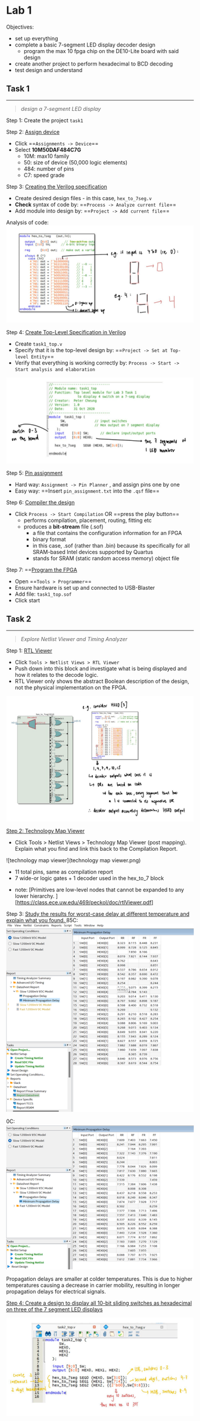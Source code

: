 # Lab 1

Objectives: 
- set up everything
- complete a basic 7-segment LED display decoder design
	- program the max 10 fpga chip on the DE10-Lite board with said design
- create another project to perform hexadecimal to BCD decoding
- test design and understand

## Task 1
---
> _design a 7-segment LED display_

Step 1: Create the project `task1`

Step 2: <u>Assign device</u>
- Click ==`Assignments -> Device`==
- Select **10M50DAF484C7G**
	- 10M: max10 family
	- 50: size of device (50,000 logic elements)
	- 484: number of pins
	- C7: speed grade

Step 3: <u>Creating the Verilog specification</u>
- Create desired design files - in this case, `hex_to_7seg.v`
- **Check** syntax of code by: ==`Process -> Analyze current file`==
- Add module into design by: ==`Project -> Add current file`==

Analysis of code:
![hex_to_7](images/hex_to_7.png)

Step 4: <u>Create Top-Level Specification in Verilog</u>
- Create `task1_top.v`
- Specify that it is the top-level design by: ==`Project -> Set at Top-level Entity`==
- Verify that everything is working correctly by: `Process -> Start -> Start analysis and elaboration`

![task1_top](images/task1_top.png)

Step 5: <u>Pin assignment</u>
- Hard way: `Assignment -> Pin Planner` , and assign pins one by one
- Easy way: ==Insert `pin_assignment.txt` into the `.qsf` file==

Step 6: <u>Compiler the design</u>
- Click `Process -> Start Compilation` OR ==press the play button==
	- performs compilation, placement, routing, fitting etc
	- produces a **bit-stream** file (.sof)
		- a file that contains the configuration information for an FPGA
		- binary format
		- in this case, .sof (rather than .bin) because its specifically for all SRAM-based Intel devices supported by Quartus 
		- stands for SRAM (static random access memory) object file

Step 7: ==<u>Program the FPGA</u>
- Open ==`Tools > Programmer`==
- Ensure hardware is set up and connected to USB-Blaster
- Add file: `task1_top.sof`
- Click start
## Task 2
---
> _Explore Netlist Viewer and Timing Analyzer_

Step 1: <u>RTL Viewer</u>
- Click `Tools > Netlist Views > RTL Viewer`
- Push down into this block and investigate what is being displayed and how it relates to the decode logic. 
- RTL Viewer only shows the abstract Boolean description of the design, not the physical implementation on the FPGA.

![lab1_rtl](images/lab1_rtl.png)

<u>Step 2: Technology Map Viewer</u>
- Click Tools > Netlist Views > Technology Map Viewer (post mapping). Explain what you find and link this back to the Compilation Report.

![technology map viewer](technology map viewer.png)
- 11 total pins, same as compilation report
- 7 wide-or logic gates + 1 decoder used in the hex_to_7 block
* note: [Primitives are low-level nodes that cannot be expanded to any lower hierarchy. ][https://class.ece.uw.edu/469/peckol/doc/rtlViewer.pdf]

Step 3: <u>Study the results for worst-case delay at different temperature and explain what you found. </u>
85C:
![85C](images/85c.png)

0C:
![0C](images/0c.png)

Propagation delays are smaller at colder temperatures. This is due to higher temperatures causing a decrease in carrier mobility, resulting in longer propagation delays for electrical signals. 

<u>Step 4: Create a design to display all 10-bit sliding switches as hexadecimal on three of the 7 segment LED displays</u>

![3digitnumber.png](images/3digitnumber.png)